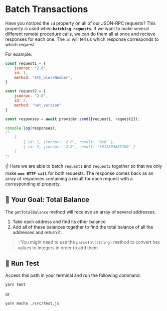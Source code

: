 # Batch Transactions

Have you noticed the `id` property on all of our JSON-RPC requests? This property is used when **`batching requests`**. If we want to make several different remote procedure calls, we can do them all at once and recieve responses for each one. The `id` will tell us which response corresponds to which request.

For example:

```js
const request1 = {
    jsonrpc: "2.0",
    id: 1,
    method: "eth_blockNumber",
}

const request2 = {
    jsonrpc: "2.0",
    id: 2,
    method: "net_version"
}

const responses = await provider.send([request1, request2]);

console.log(responses); 
/* 
    [ 
        { id: 1, jsonrpc: '2.0', result: '0x0' }, 
        { id: 2, jsonrpc: '2.0', result: '1612393685706' } 
    ] 
*/
```

☝️ Here we are able to batch `request1` and `request2` together so that we only make **`one HTTP call`** for both requests. The response comes back as an array of responses containing a result for each request with a corresponding id property.

## 🏁 Your Goal: Total Balance

The `getTotalBalance` method will receieve an array of several addresses.

1. Take each address and find its ether balance
2. Add all of these balances together to find the total balance of all the addresses and return it.

> 💡You might need to use the `parseInt(string)` method to convert hex values to integers in order to add them

## 🧪 Run Test

Access this path in your terminal and run the following command:

```bash
yarn test
```

or

```bash
yarn mocha ./src/test.js
```
